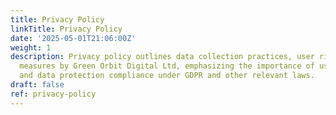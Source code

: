 ```yaml
---
title: Privacy Policy
linkTitle: Privacy Policy
date: '2025-05-01T21:06:00Z'
weight: 1
description: Privacy policy outlines data collection practices, user rights, and security
  measures by Green Orbit Digital Ltd, emphasizing the importance of user consent
  and data protection compliance under GDPR and other relevant laws.
draft: false
ref: privacy-policy
---
```


